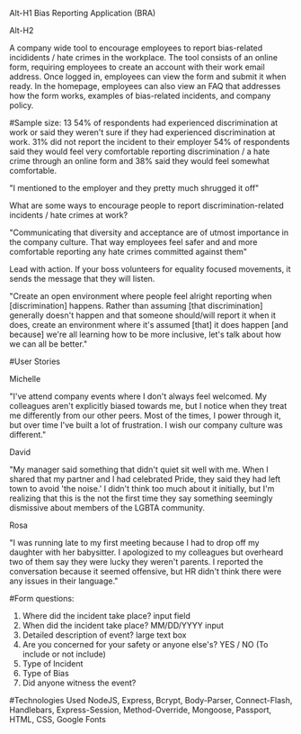 Alt-H1 Bias Reporting Application (BRA)

Alt-H2

A company wide tool to encourage employees to report bias-related incididents / hate crimes in the workplace. The tool consists of an online form, requiring employees to create an account with their work email address. Once logged in, employees can view the form and submit it when ready. In the homepage, employees can also view an FAQ that addresses how the form works, examples of bias-related incidents, and company policy.

#Sample size: 13
54% of respondents had experienced discrimination at work or said they weren't sure if they had experienced discrimination at work.
31% did not report the incident to their employer
54% of respondents said they would feel very comfortable reporting discrimination / a hate crime through an online form and 38% said they would feel somewhat comfortable.

"I mentioned to the employer and they pretty much shrugged it off"

What are some ways to encourage people to report discrimination-related incidents / hate crimes at work?

"Communicating that diversity and acceptance are of utmost importance in the company culture. That way employees feel safer and and more comfortable reporting any hate crimes committed against them"

Lead with action. If your boss volunteers for equality focused movements, it sends the message that they will listen.

"Create an open environment where people feel alright reporting when [discrimination] happens. Rather than assuming [that discrimination] generally doesn't happen and that someone should/will report it when it does, create an environment where it's assumed [that] it does happen [and because] we're all learning how to be more inclusive, let's talk about how we can all be better."

#User Stories

Michelle

"I've attend company events where I don't always feel welcomed. My colleagues aren't explicitly biased towards me, but I notice when they treat me differently from our other peers. Most of the times, I power through it, but over time I've built a lot of frustration. I wish our company culture was different."

David

"My manager said something that didn't quiet sit well with me. When I shared that my partner and I had celebrated Pride, they said they had left town to avoid 'the noise.' I didn't think too much about it initially, but I'm realizing that this is the not the first time they say something seemingly dismissive about members of the LGBTA community.

Rosa

"I was running late to my first meeting because I had to drop off my daughter with her babysitter. I apologized to my colleagues but overheard two of them say they were lucky they weren't parents. I reported the conversation because it seemed offensive, but HR didn't think there were any issues in their language."

#Form questions:

1.  Where did the incident take place? input field
2.  When did the incident take place? MM/DD/YYYY input
3.  Detailed description of event? large text box
4.  Are you concerned for your safety or anyone else's? YES / NO (To include or not include)
5.  Type of Incident
6.  Type of Bias
7.  Did anyone witness the event?

#Technologies Used
NodeJS, Express, Bcrypt, Body-Parser, Connect-Flash, Handlebars, Express-Session, Method-Override, Mongoose, Passport, HTML, CSS, Google Fonts
